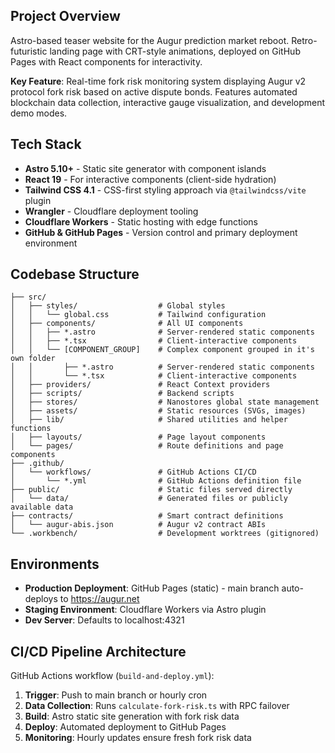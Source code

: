 ## Project Overview
Astro-based teaser website for the Augur prediction market reboot. Retro-futuristic landing page with CRT-style animations, deployed on GitHub Pages with React components for interactivity.

**Key Feature**: Real-time fork risk monitoring system displaying Augur v2 protocol fork risk based on active dispute bonds. Features automated blockchain data collection, interactive gauge visualization, and development demo modes.

## Tech Stack
- **Astro 5.10+** - Static site generator with component islands
- **React 19** - For interactive components (client-side hydration)
- **Tailwind CSS 4.1** - CSS-first styling approach via `@tailwindcss/vite` plugin
- **Wrangler** - Cloudflare deployment tooling
- **Cloudflare Workers** - Static hosting with edge functions
- **GitHub & GitHub Pages** - Version control and primary deployment environment

## Codebase Structure
```
├── src/
│   ├── styles/                  # Global styles
│   │   └── global.css           # Tailwind configuration
│   ├── components/              # All UI components
│   │   ├── *.astro              # Server-rendered static components
│   │   ├── *.tsx                # Client-interactive components
│   │   └── [COMPONENT_GROUP]    # Complex component grouped in it's own folder
│   │       ├── *.astro          # Server-rendered static components
│   │       └── *.tsx            # Client-interactive components
│   ├── providers/               # React Context providers
│   ├── scripts/                 # Backend scripts
│   ├── stores/                  # Nanostores global state management
│   ├── assets/                  # Static resources (SVGs, images)
│   ├── lib/                     # Shared utilities and helper functions
│   ├── layouts/                 # Page layout components
│   └── pages/                   # Route definitions and page components
├── .github/
│   └── workflows/               # GitHub Actions CI/CD
│       └── *.yml                # GitHub Actions definition file 
├── public/                      # Static files served directly
│   └── data/                    # Generated files or publicly available data
├── contracts/                   # Smart contract definitions
│   └── augur-abis.json          # Augur v2 contract ABIs
└── .workbench/                  # Development worktrees (gitignored)
```

## Environments
- **Production Deployment**: GitHub Pages (static) - main branch auto-deploys to https://augur.net
- **Staging Environment**: Cloudflare Workers via Astro plugin
- **Dev Server**: Defaults to localhost:4321

## CI/CD Pipeline Architecture
GitHub Actions workflow (`build-and-deploy.yml`):
1. **Trigger**: Push to main branch or hourly cron
2. **Data Collection**: Runs `calculate-fork-risk.ts` with RPC failover
3. **Build**: Astro static site generation with fork risk data
4. **Deploy**: Automated deployment to GitHub Pages
5. **Monitoring**: Hourly updates ensure fresh fork risk data

